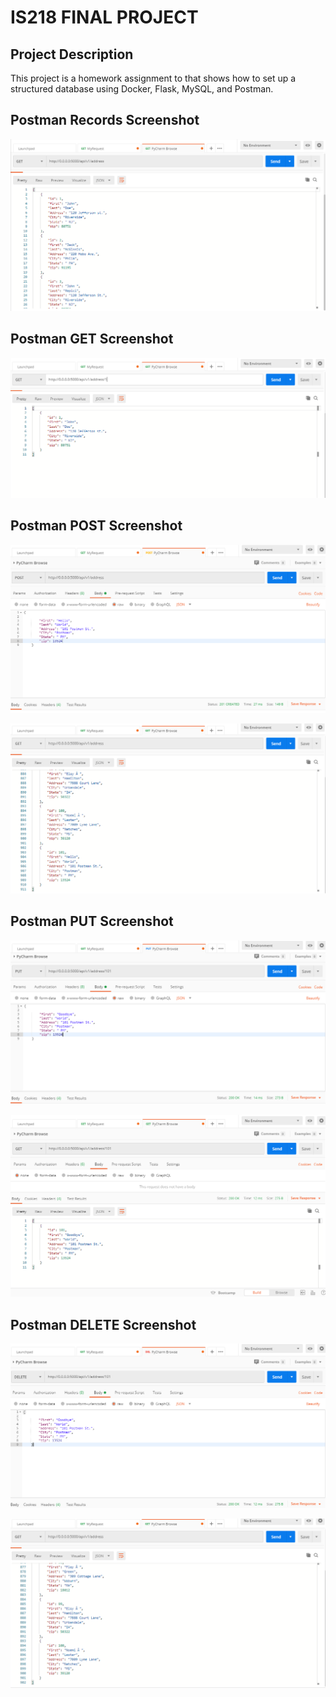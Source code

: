 # IS218 FINAL PROJECT
## Project Description
This project is a homework assignment to that shows how to set up a structured
 database using Docker, Flask, MySQL, and Postman. 
 
 ## Postman Records Screenshot
![records](screenshots/postmanRecord.PNG)
## Postman GET Screenshot
![get](screenshots/postmanGet.PNG)
## Postman POST Screenshot
![post](screenshots/postmanPost1.PNG)

![post](screenshots/postmanPost2.PNG)
## Postman PUT Screenshot
![put](screenshots/postmanPut1.PNG)

![put](screenshots/postmanPut2.PNG)
 ## Postman DELETE Screenshot
![delete](screenshots/postmanDelete1.PNG)

![delete](screenshots/postmanDelete2.PNG)

